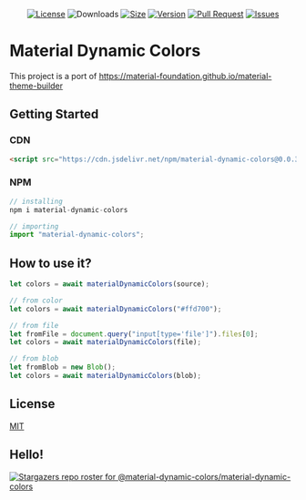 <p align="center">
    <a href="https://github.com/leonardorafael/material-dynamic-colors/blob/main/LICENSE"><img src="https://img.shields.io/github/license/material-dynamic-colors/material-dynamic-colors" alt="License"></a>
    <img src="https://img.shields.io/jsdelivr/npm/hy/material-dynamic-colors" alt="Downloads">
    <a href="https://bundlephobia.com/package/material-dynamic-colors"><img src="https://badgen.net/bundlephobia/minzip/material-dynamic-colors" alt="Size"></a>
    <a href="https://www.npmjs.com/package/material-dynamic-colors"><img src="https://img.shields.io/npm/v/material-dynamic-colors" alt="Version"></a>
    <a href="https://github.com/leonardorafael/material-dynamic-colors/pulls"><img src="https://img.shields.io/github/issues-pr/material-dynamic-colors/material-dynamic-colors" alt="Pull Request"></a>
    <a href="https://github.com/leonardorafael/material-dynamic-colors/issues"><img src="https://img.shields.io/github/issues/material-dynamic-colors/material-dynamic-colors" alt="Issues"></a>
</p>

# Material Dynamic Colors

This project is a port of https://material-foundation.github.io/material-theme-builder

## Getting Started

### CDN

```html
<script src="https://cdn.jsdelivr.net/npm/material-dynamic-colors@0.0.3/dist/material-dynamic-colors.min.js" type="text/javascript"></script>
```

### NPM

```js
// installing
npm i material-dynamic-colors
```

```js
// importing
import "material-dynamic-colors";
```

## How to use it?
```js
let colors = await materialDynamicColors(source);

// from color
let colors = await materialDynamicColors("#ffd700");

// from file
let fromFile = document.query("input[type='file']").files[0];
let colors = await materialDynamicColors(file);

// from blob
let fromBlob = new Blob();
let colors = await materialDynamicColors(blob);
```

## License

[MIT](https://opensource.org/licenses/MIT)

## Hello!
[![Stargazers repo roster for @material-dynamic-colors/material-dynamic-colors](https://reporoster.com/stars/notext/material-dynamic-colors/material-dynamic-colors)](https://github.com/leonardorafael/material-dynamic-colors/stargazers)
